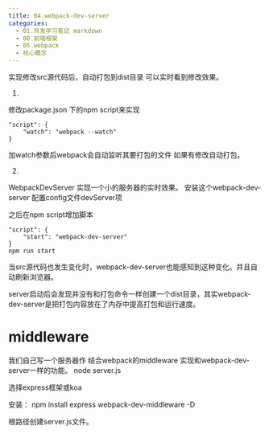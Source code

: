 ```yaml
---
title: 04.webpack-dev-server
categories:
  - 01.开发学习笔记 markdown
  - 08.前端框架
  - 05.webpack
  - 核心概念
---
```



实现修改src源代码后，自动打包到dist目录 可以实时看到修改效果。

1.
修改package.json 下的npm script来实现

```
"script": {
    "watch": "webpack --watch"
}
```

加watch参数后webpack会自动监听其要打包的文件 如果有修改自动打包。

2.
WebpackDevServer 实现一个小的服务器的实时效果。
安装这个webpack-dev-server
配置config文件devServer项

之后在npm script增加脚本

```
"script": {
    "start": "webpack-dev-server"
}
npm run start
```

当src源代码也发生变化时，webpack-dev-server也能感知到这种变化。并且自动刷新浏览器。

server启动后会发现并没有和打包命令一样创建一个dist目录，其实webpack-dev-server是把打包内容放在了内存中提高打包和运行速度。


# middleware
我们自己写一个服务器作 结合webpack的middleware 实现和webpack-dev-server一样的功能。
node server.js

选择express框架或koa

安装： npm install express webpack-dev-middleware -D

根路径创建server.js文件。

